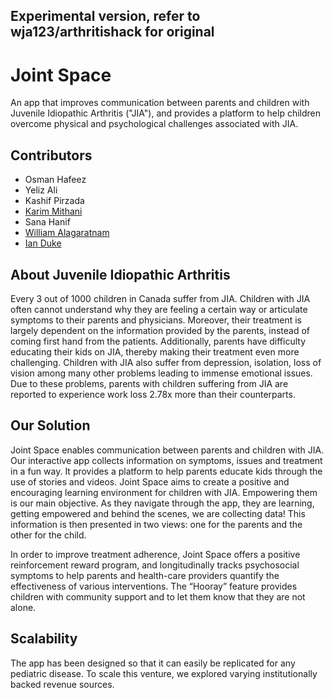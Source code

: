 ## Experimental version, refer to wja123/arthritishack for original

# Joint Space
An app that improves communication between parents and children with Juvenile Idiopathic Arthritis ("JIA"), and provides a platform to help children overcome physical and psychological challenges associated with JIA.

## Contributors
- Osman Hafeez
- Yeliz Ali
- Kashif Pirzada
- [Karim Mithani](https://github.com/kmithani)
- Sana Hanif
- [William Alagaratnam](https://github.com/wja123)
- [Ian Duke](https://github.com/1andee)

## About Juvenile Idiopathic Arthritis
Every 3 out of 1000 children in Canada suffer from JIA. Children with JIA often cannot understand why they are feeling a certain way or articulate symptoms to their parents and physicians. Moreover, their treatment is largely dependent on the information provided by the parents, instead of coming first hand from the patients. Additionally, parents have difficulty educating their kids on JIA, thereby making their treatment even more challenging. Children with JIA also suffer from depression, isolation, loss of vision among many other problems leading to immense emotional issues. Due to these problems, parents with children suffering from JIA are reported to experience work loss 2.78x more than their counterparts.

## Our Solution
Joint Space enables communication between parents and children with JIA. Our interactive app collects information on symptoms, issues and treatment in a fun way. It provides a platform to help parents educate kids through the use of stories and videos. Joint Space aims to create a positive and encouraging learning environment for children with JIA. Empowering them is our main objective.  As they navigate through the app, they are learning, getting empowered and behind the scenes, we are collecting data!  This information is then presented in two views: one for the parents and the other for the child.

In order to improve treatment adherence, Joint Space offers a positive reinforcement reward program, and longitudinally tracks psychosocial symptoms to help parents and health-care providers quantify the effectiveness of various interventions.  The “Hooray” feature provides children with community support and to let them know that they are not alone.

## Scalability
The app has been designed so that it can easily be replicated for any pediatric disease. To scale this venture, we explored varying institutionally backed revenue sources.
